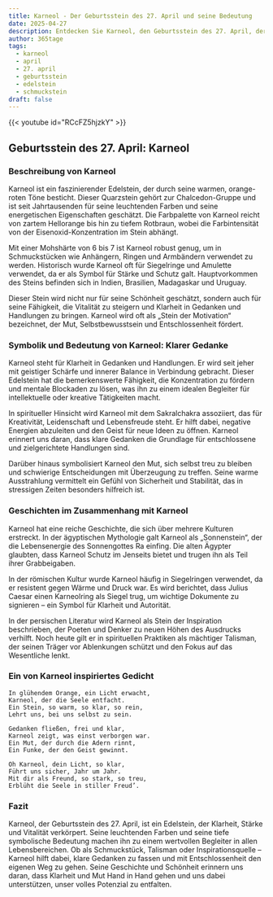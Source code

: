 ```yaml
---
title: Karneol - Der Geburtsstein des 27. April und seine Bedeutung
date: 2025-04-27
description: Entdecken Sie Karneol, den Geburtsstein des 27. April, der Klarer Gedanke symbolisiert. Seine Symbolik und Geschichte werden Sie inspirieren.
author: 365tage
tags:
  - karneol
  - april
  - 27. april
  - geburtsstein
  - edelstein
  - schmuckstein
draft: false
---
```


{{< youtube id="RCcFZ5hjzkY" >}}

## Geburtsstein des 27. April: Karneol

### Beschreibung von Karneol

Karneol ist ein faszinierender Edelstein, der durch seine warmen, orange-roten Töne besticht. Dieser Quarzstein gehört zur Chalcedon-Gruppe und ist seit Jahrtausenden für seine leuchtenden Farben und seine energetischen Eigenschaften geschätzt. Die Farbpalette von Karneol reicht von zartem Hellorange bis hin zu tiefem Rotbraun, wobei die Farbintensität von der Eisenoxid-Konzentration im Stein abhängt.

Mit einer Mohshärte von 6 bis 7 ist Karneol robust genug, um in Schmuckstücken wie Anhängern, Ringen und Armbändern verwendet zu werden. Historisch wurde Karneol oft für Siegelringe und Amulette verwendet, da er als Symbol für Stärke und Schutz galt. Hauptvorkommen des Steins befinden sich in Indien, Brasilien, Madagaskar und Uruguay.

Dieser Stein wird nicht nur für seine Schönheit geschätzt, sondern auch für seine Fähigkeit, die Vitalität zu steigern und Klarheit in Gedanken und Handlungen zu bringen. Karneol wird oft als „Stein der Motivation“ bezeichnet, der Mut, Selbstbewusstsein und Entschlossenheit fördert.

### Symbolik und Bedeutung von Karneol: Klarer Gedanke

Karneol steht für Klarheit in Gedanken und Handlungen. Er wird seit jeher mit geistiger Schärfe und innerer Balance in Verbindung gebracht. Dieser Edelstein hat die bemerkenswerte Fähigkeit, die Konzentration zu fördern und mentale Blockaden zu lösen, was ihn zu einem idealen Begleiter für intellektuelle oder kreative Tätigkeiten macht.

In spiritueller Hinsicht wird Karneol mit dem Sakralchakra assoziiert, das für Kreativität, Leidenschaft und Lebensfreude steht. Er hilft dabei, negative Energien abzuleiten und den Geist für neue Ideen zu öffnen. Karneol erinnert uns daran, dass klare Gedanken die Grundlage für entschlossene und zielgerichtete Handlungen sind.

Darüber hinaus symbolisiert Karneol den Mut, sich selbst treu zu bleiben und schwierige Entscheidungen mit Überzeugung zu treffen. Seine warme Ausstrahlung vermittelt ein Gefühl von Sicherheit und Stabilität, das in stressigen Zeiten besonders hilfreich ist.

### Geschichten im Zusammenhang mit Karneol

Karneol hat eine reiche Geschichte, die sich über mehrere Kulturen erstreckt. In der ägyptischen Mythologie galt Karneol als „Sonnenstein“, der die Lebensenergie des Sonnengottes Ra einfing. Die alten Ägypter glaubten, dass Karneol Schutz im Jenseits bietet und trugen ihn als Teil ihrer Grabbeigaben.

In der römischen Kultur wurde Karneol häufig in Siegelringen verwendet, da er resistent gegen Wärme und Druck war. Es wird berichtet, dass Julius Caesar einen Karneolring als Siegel trug, um wichtige Dokumente zu signieren – ein Symbol für Klarheit und Autorität.

In der persischen Literatur wird Karneol als Stein der Inspiration beschrieben, der Poeten und Denker zu neuen Höhen des Ausdrucks verhilft. Noch heute gilt er in spirituellen Praktiken als mächtiger Talisman, der seinen Träger vor Ablenkungen schützt und den Fokus auf das Wesentliche lenkt.

### Ein von Karneol inspiriertes Gedicht

```
In glühendem Orange, ein Licht erwacht,  
Karneol, der die Seele entfacht.  
Ein Stein, so warm, so klar, so rein,  
Lehrt uns, bei uns selbst zu sein.  

Gedanken fließen, frei und klar,  
Karneol zeigt, was einst verborgen war.  
Ein Mut, der durch die Adern rinnt,  
Ein Funke, der den Geist gewinnt.  

Oh Karneol, dein Licht, so klar,  
Führt uns sicher, Jahr um Jahr.  
Mit dir als Freund, so stark, so treu,  
Erblüht die Seele in stiller Freud’.  
```

### Fazit

Karneol, der Geburtsstein des 27. April, ist ein Edelstein, der Klarheit, Stärke und Vitalität verkörpert. Seine leuchtenden Farben und seine tiefe symbolische Bedeutung machen ihn zu einem wertvollen Begleiter in allen Lebensbereichen. Ob als Schmuckstück, Talisman oder Inspirationsquelle – Karneol hilft dabei, klare Gedanken zu fassen und mit Entschlossenheit den eigenen Weg zu gehen. Seine Geschichte und Schönheit erinnern uns daran, dass Klarheit und Mut Hand in Hand gehen und uns dabei unterstützen, unser volles Potenzial zu entfalten.